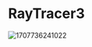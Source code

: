 # RayTracer3
 
![1707736241022](https://github.com/user-attachments/assets/5cf699ef-6969-4e7e-92d7-33003297ccce)
